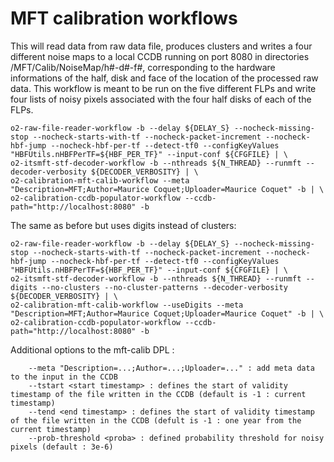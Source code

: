 
# MFT calibration workflows

This will read data from raw data file, produces clusters and writes a four different noise maps to a local CCDB running on port 8080 in directories /MFT/Calib/NoiseMap/h#-d#-f#, corresponding to the hardware informations of the half, disk and face of the location of the processed raw data. This workflow is meant to be run on the five different FLPs and write four lists of noisy pixels associated with the four half disks of each of the FLPs.

```shell
o2-raw-file-reader-workflow -b --delay ${DELAY_S} --nocheck-missing-stop --nocheck-starts-with-tf --nocheck-packet-increment --nocheck-hbf-jump --nocheck-hbf-per-tf --detect-tf0 --configKeyValues "HBFUtils.nHBFPerTF=${HBF_PER_TF}" --input-conf ${CFGFILE} | \
o2-itsmft-stf-decoder-workflow -b --nthreads ${N_THREAD} --runmft --decoder-verbosity ${DECODER_VERBOSITY} | \
o2-calibration-mft-calib-workflow --meta "Description=MFT;Author=Maurice Coquet;Uploader=Maurice Coquet" -b | \
o2-calibration-ccdb-populator-workflow --ccdb-path="http://localhost:8080" -b
```
The same as before but uses digits instead of clusters:
```shell
o2-raw-file-reader-workflow -b --delay ${DELAY_S} --nocheck-missing-stop --nocheck-starts-with-tf --nocheck-packet-increment --nocheck-hbf-jump --nocheck-hbf-per-tf --detect-tf0 --configKeyValues "HBFUtils.nHBFPerTF=${HBF_PER_TF}" --input-conf ${CFGFILE} | \
o2-itsmft-stf-decoder-workflow -b --nthreads ${N_THREAD} --runmft --digits --no-clusters --no-cluster-patterns --decoder-verbosity ${DECODER_VERBOSITY} | \
o2-calibration-mft-calib-workflow --useDigits --meta "Description=MFT;Author=Maurice Coquet;Uploader=Maurice Coquet" -b | \
o2-calibration-ccdb-populator-workflow --ccdb-path="http://localhost:8080" -b
```

Additional options to the mft-calib DPL : 
```
	--meta "Description=...;Author=...;Uploader=..." : add meta data to the input in the CCDB
	--tstart <start timestamp> : defines the start of validity timestamp of the file written in the CCDB (default is -1 : current timestamp)
	--tend <end timestamp> : defines the start of validity timestamp of the file written in the CCDB (defult is -1 : one year from the current timestamp)
	--prob-threshold <proba> : defined probability threshold for noisy pixels (default : 3e-6) 
```
